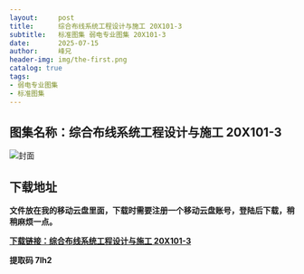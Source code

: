 ```yaml
---
layout:     post
title:      综合布线系统工程设计与施工 20X101-3
subtitle:   标准图集 弱电专业图集 20X101-3
date:       2025-07-15
author:     峰兄
header-img: img/the-first.png
catalog: true
tags:
- 弱电专业图集
- 标准图集
---
```

## 图集名称：综合布线系统工程设计与施工 20X101-3
![封面](https://pic1.imgdb.cn/item/6875acf558cb8da5c8ae2f21.jpg)


## 下载地址 ##
**文件放在我的移动云盘里面，下载时需要注册一个移动云盘账号，登陆后下载，稍稍麻烦一点。**  
  
[**下载链接：综合布线系统工程设计与施工 20X101-3**](https://caiyun.139.com/w/i/2oxwBpTEpYZcp)


**提取码 7lh2**

